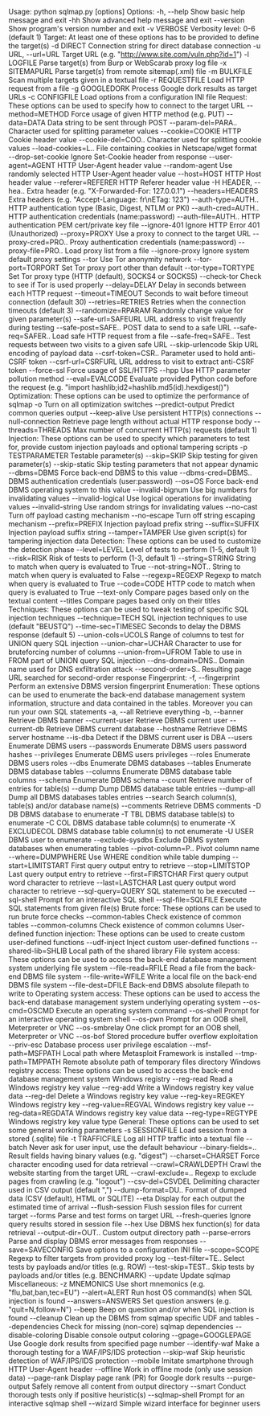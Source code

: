 Usage: python sqlmap.py [options] Options: -h, --help Show basic help message and exit -hh Show advanced help message and exit --version Show program's version number and exit -v VERBOSE Verbosity level: 0-6 (default 1) Target: At least one of these options has to be provided to define the target(s) -d DIRECT Connection string for direct database connection -u URL, --url=URL Target URL (e.g. "http://www.site.com/vuln.php?id=1") -l LOGFILE Parse target(s) from Burp or WebScarab proxy log file -x SITEMAPURL Parse target(s) from remote sitemap(.xml) file -m BULKFILE Scan multiple targets given in a textual file -r REQUESTFILE Load HTTP request from a file -g GOOGLEDORK Process Google dork results as target URLs -c CONFIGFILE Load options from a configuration INI file Request: These options can be used to specify how to connect to the target URL --method=METHOD Force usage of given HTTP method (e.g. PUT) --data=DATA Data string to be sent through POST --param-del=PARA.. Character used for splitting parameter values --cookie=COOKIE HTTP Cookie header value --cookie-del=COO.. Character used for splitting cookie values --load-cookies=L.. File containing cookies in Netscape/wget format --drop-set-cookie Ignore Set-Cookie header from response --user-agent=AGENT HTTP User-Agent header value --random-agent Use randomly selected HTTP User-Agent header value --host=HOST HTTP Host header value --referer=REFERER HTTP Referer header value -H HEADER, --hea.. Extra header (e.g. "X-Forwarded-For: 127.0.0.1") --headers=HEADERS Extra headers (e.g. "Accept-Language: fr\nETag: 123") --auth-type=AUTH.. HTTP authentication type (Basic, Digest, NTLM or PKI) --auth-cred=AUTH.. HTTP authentication credentials (name:password) --auth-file=AUTH.. HTTP authentication PEM cert/private key file --ignore-401 Ignore HTTP Error 401 (Unauthorized) --proxy=PROXY Use a proxy to connect to the target URL --proxy-cred=PRO.. Proxy authentication credentials (name:password) --proxy-file=PRO.. Load proxy list from a file --ignore-proxy Ignore system default proxy settings --tor Use Tor anonymity network --tor-port=TORPORT Set Tor proxy port other than default --tor-type=TORTYPE Set Tor proxy type (HTTP (default), SOCKS4 or SOCKS5) --check-tor Check to see if Tor is used properly --delay=DELAY Delay in seconds between each HTTP request --timeout=TIMEOUT Seconds to wait before timeout connection (default 30) --retries=RETRIES Retries when the connection timeouts (default 3) --randomize=RPARAM Randomly change value for given parameter(s) --safe-url=SAFEURL URL address to visit frequently during testing --safe-post=SAFE.. POST data to send to a safe URL --safe-req=SAFER.. Load safe HTTP request from a file --safe-freq=SAFE.. Test requests between two visits to a given safe URL --skip-urlencode Skip URL encoding of payload data --csrf-token=CSR.. Parameter used to hold anti-CSRF token --csrf-url=CSRFURL URL address to visit to extract anti-CSRF token --force-ssl Force usage of SSL/HTTPS --hpp Use HTTP parameter pollution method --eval=EVALCODE Evaluate provided Python code before the request (e.g. "import hashlib;id2=hashlib.md5(id).hexdigest()") Optimization: These options can be used to optimize the performance of sqlmap -o Turn on all optimization switches --predict-output Predict common queries output --keep-alive Use persistent HTTP(s) connections --null-connection Retrieve page length without actual HTTP response body --threads=THREADS Max number of concurrent HTTP(s) requests (default 1) Injection: These options can be used to specify which parameters to test for, provide custom injection payloads and optional tampering scripts -p TESTPARAMETER Testable parameter(s) --skip=SKIP Skip testing for given parameter(s) --skip-static Skip testing parameters that not appear dynamic --dbms=DBMS Force back-end DBMS to this value --dbms-cred=DBMS.. DBMS authentication credentials (user:password) --os=OS Force back-end DBMS operating system to this value --invalid-bignum Use big numbers for invalidating values --invalid-logical Use logical operations for invalidating values --invalid-string Use random strings for invalidating values --no-cast Turn off payload casting mechanism --no-escape Turn off string escaping mechanism --prefix=PREFIX Injection payload prefix string --suffix=SUFFIX Injection payload suffix string --tamper=TAMPER Use given script(s) for tampering injection data Detection: These options can be used to customize the detection phase --level=LEVEL Level of tests to perform (1-5, default 1) --risk=RISK Risk of tests to perform (1-3, default 1) --string=STRING String to match when query is evaluated to True --not-string=NOT.. String to match when query is evaluated to False --regexp=REGEXP Regexp to match when query is evaluated to True --code=CODE HTTP code to match when query is evaluated to True --text-only Compare pages based only on the textual content --titles Compare pages based only on their titles Techniques: These options can be used to tweak testing of specific SQL injection techniques --technique=TECH SQL injection techniques to use (default "BEUSTQ") --time-sec=TIMESEC Seconds to delay the DBMS response (default 5) --union-cols=UCOLS Range of columns to test for UNION query SQL injection --union-char=UCHAR Character to use for bruteforcing number of columns --union-from=UFROM Table to use in FROM part of UNION query SQL injection --dns-domain=DNS.. Domain name used for DNS exfiltration attack --second-order=S.. Resulting page URL searched for second-order response Fingerprint: -f, --fingerprint Perform an extensive DBMS version fingerprint Enumeration: These options can be used to enumerate the back-end database management system information, structure and data contained in the tables. Moreover you can run your own SQL statements -a, --all Retrieve everything -b, --banner Retrieve DBMS banner --current-user Retrieve DBMS current user --current-db Retrieve DBMS current database --hostname Retrieve DBMS server hostname --is-dba Detect if the DBMS current user is DBA --users Enumerate DBMS users --passwords Enumerate DBMS users password hashes --privileges Enumerate DBMS users privileges --roles Enumerate DBMS users roles --dbs Enumerate DBMS databases --tables Enumerate DBMS database tables --columns Enumerate DBMS database table columns --schema Enumerate DBMS schema --count Retrieve number of entries for table(s) --dump Dump DBMS database table entries --dump-all Dump all DBMS databases tables entries --search Search column(s), table(s) and/or database name(s) --comments Retrieve DBMS comments -D DB DBMS database to enumerate -T TBL DBMS database table(s) to enumerate -C COL DBMS database table column(s) to enumerate -X EXCLUDECOL DBMS database table column(s) to not enumerate -U USER DBMS user to enumerate --exclude-sysdbs Exclude DBMS system databases when enumerating tables --pivot-column=P.. Pivot column name --where=DUMPWHERE Use WHERE condition while table dumping --start=LIMITSTART First query output entry to retrieve --stop=LIMITSTOP Last query output entry to retrieve --first=FIRSTCHAR First query output word character to retrieve --last=LASTCHAR Last query output word character to retrieve --sql-query=QUERY SQL statement to be executed --sql-shell Prompt for an interactive SQL shell --sql-file=SQLFILE Execute SQL statements from given file(s) Brute force: These options can be used to run brute force checks --common-tables Check existence of common tables --common-columns Check existence of common columns User-defined function injection: These options can be used to create custom user-defined functions --udf-inject Inject custom user-defined functions --shared-lib=SHLIB Local path of the shared library File system access: These options can be used to access the back-end database management system underlying file system --file-read=RFILE Read a file from the back-end DBMS file system --file-write=WFILE Write a local file on the back-end DBMS file system --file-dest=DFILE Back-end DBMS absolute filepath to write to Operating system access: These options can be used to access the back-end database management system underlying operating system --os-cmd=OSCMD Execute an operating system command --os-shell Prompt for an interactive operating system shell --os-pwn Prompt for an OOB shell, Meterpreter or VNC --os-smbrelay One click prompt for an OOB shell, Meterpreter or VNC --os-bof Stored procedure buffer overflow exploitation --priv-esc Database process user privilege escalation --msf-path=MSFPATH Local path where Metasploit Framework is installed --tmp-path=TMPPATH Remote absolute path of temporary files directory Windows registry access: These options can be used to access the back-end database management system Windows registry --reg-read Read a Windows registry key value --reg-add Write a Windows registry key value data --reg-del Delete a Windows registry key value --reg-key=REGKEY Windows registry key --reg-value=REGVAL Windows registry key value --reg-data=REGDATA Windows registry key value data --reg-type=REGTYPE Windows registry key value type General: These options can be used to set some general working parameters -s SESSIONFILE Load session from a stored (.sqlite) file -t TRAFFICFILE Log all HTTP traffic into a textual file --batch Never ask for user input, use the default behaviour --binary-fields=.. Result fields having binary values (e.g. "digest") --charset=CHARSET Force character encoding used for data retrieval --crawl=CRAWLDEPTH Crawl the website starting from the target URL --crawl-exclude=.. Regexp to exclude pages from crawling (e.g. "logout") --csv-del=CSVDEL Delimiting character used in CSV output (default ",") --dump-format=DU.. Format of dumped data (CSV (default), HTML or SQLITE) --eta Display for each output the estimated time of arrival --flush-session Flush session files for current target --forms Parse and test forms on target URL --fresh-queries Ignore query results stored in session file --hex Use DBMS hex function(s) for data retrieval --output-dir=OUT.. Custom output directory path --parse-errors Parse and display DBMS error messages from responses --save=SAVECONFIG Save options to a configuration INI file --scope=SCOPE Regexp to filter targets from provided proxy log --test-filter=TE.. Select tests by payloads and/or titles (e.g. ROW) --test-skip=TEST.. Skip tests by payloads and/or titles (e.g. BENCHMARK) --update Update sqlmap Miscellaneous: -z MNEMONICS Use short mnemonics (e.g. "flu,bat,ban,tec=EU") --alert=ALERT Run host OS command(s) when SQL injection is found --answers=ANSWERS Set question answers (e.g. "quit=N,follow=N") --beep Beep on question and/or when SQL injection is found --cleanup Clean up the DBMS from sqlmap specific UDF and tables --dependencies Check for missing (non-core) sqlmap dependencies --disable-coloring Disable console output coloring --gpage=GOOGLEPAGE Use Google dork results from specified page number --identify-waf Make a thorough testing for a WAF/IPS/IDS protection --skip-waf Skip heuristic detection of WAF/IPS/IDS protection --mobile Imitate smartphone through HTTP User-Agent header --offline Work in offline mode (only use session data) --page-rank Display page rank (PR) for Google dork results --purge-output Safely remove all content from output directory --smart Conduct thorough tests only if positive heuristic(s) --sqlmap-shell Prompt for an interactive sqlmap shell --wizard Simple wizard interface for beginner users

